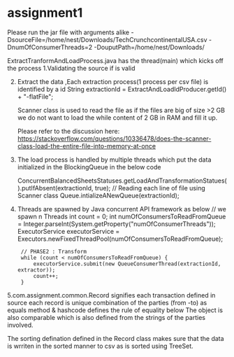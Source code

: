 # assignment1

Please run the jar file with arguments alike 
-DsourceFile=/home/nest/Downloads/TechCrunchcontinentalUSA.csv  -DnumOfConsumerThreads=2  -DouputPath=/home/nest/Downloads/

ExtractTranformAndLoadProcess.java has the thread(main) which kicks off the process
1.Validating the source if is valid 

2. Extract the data ,Each extraction process(1 process per csv file) is identified by a id 
   String extractionId = ExtractAndLoadIdProducer.getId() + "-flatFile"; 
   
   Scanner class is used to read the file as if the files are big of size >2 GB we do not want to load the while content of 2 GB 
   in RAM and fill it up.
   
   Please refer to the discussion here:
   https://stackoverflow.com/questions/10336478/does-the-scanner-class-load-the-entire-file-into-memory-at-once
   
   
3. The load process is handled by multiple threads which put the data initialized in the BlockingQueue in the below code

   ConcurrentBalancedSheetsStatuses.getLoadAndTransformationStatues().putIfAbsent(extractionId, true);
		// Reading each line of file using Scanner class
		Queue.intializeANewQueue(extractionId);
    
4. Threads are spawned by Java concurrent API framework as below 
   // we spawn n Threads
		int count = 0;
		int numOfConsumersToReadFromQueue = Integer.parseInt(System.getProperty("numOfConsumerThreads"));
		ExecutorService executorService = Executors.newFixedThreadPool(numOfConsumersToReadFromQueue);

		// PHASE2 : Transform
		while (count < numOfConsumersToReadFromQueue) {
			executorService.submit(new QueueConsumerThread(extractionId, extractor));
			count++;
		}
 5.com.assignment.common.Record signifies each transaction defined in source 
  each record is unique combination of the parties (from -to) as equals method  & hashcode defines the rule of equality below 
 The object is also comparable which is also defined from the strings of the parties involved.
 
 The sorting defination defined in the Record class makes sure that the data is wrriten in the sorted manner to csv as is sorted 
 using TreeSet.
